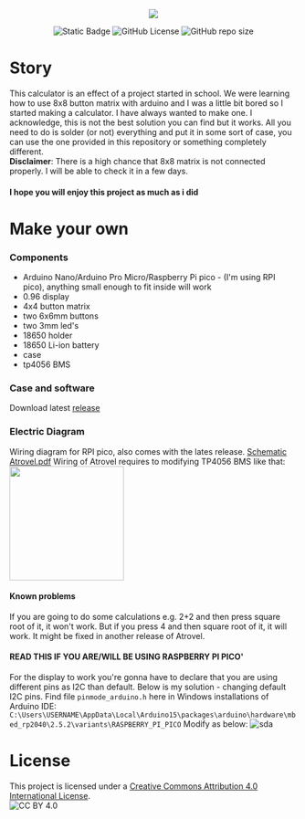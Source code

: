 <p align="center">
  <img src="https://github.com/A-N-Ulab/ATROVEL-arduino_calculator/assets/131162335/ae3fdf00-2a4e-4214-85f3-08daa32d2aa6">
</p>
<p align="center">
  <img alt="Static Badge" src="https://img.shields.io/badge/ANUlab-Atrovel-blue">
  <img alt="GitHub License" src="https://img.shields.io/github/license/A-N-Ulab/ATROVEL-arduino_calculator">
  <img alt="GitHub repo size" src="https://img.shields.io/github/repo-size/A-N-Ulab/ATROVEL-arduino_calculator">
</p>

# Story
This calculator is an effect of a project started in school. We were learning how to use 8x8 button matrix with arduino and I was a little bit bored so I started making a calculator. I have always wanted to make one. I acknowledge, this is not the best solution you can find but it works. All you need to do is solder (or not) everything and put it in some sort of case, you can use the one provided in this repository or something completely different.   
**Disclaimer**: There is a high chance that 8x8 matrix is not connected properly. I will be able to check it in a few days.   

#### I hope you will enjoy this project as much as i did

# Make your own
### Components
* Arduino Nano/Arduino Pro Micro/Raspberry Pi pico - (I'm using RPI pico), anything small enough to fit inside will work
* 0.96 display
* 4x4 button matrix
* two 6x6mm buttons
* two 3mm led's
* 18650 holder
* 18650 Li-ion battery
* case
* tp4056 BMS

### Case and software
Download latest [release](https://github.com/A-N-Ulab/ATROVEL-arduino_calculator/releases/latest)

### Electric Diagram
Wiring diagram for RPI pico, also comes with the lates release.
[Schematic Atrovel.pdf](https://github.com/A-N-Ulab/ATROVEL-arduino_calculator/files/13798303/Schematic.Atrovel.pdf)
Wiring of Atrovel requires to modifying TP4056 BMS like that:  
<img width="200" src="https://github.com/A-N-Ulab/ATROVEL-arduino_calculator/assets/131162335/d48bbf6a-5378-418c-9f0d-4324b425b3f6">


#### Known problems
If you are going to do some calculations e.g. 2+2 and then press square root of it, it won't work. But if you press 4 and then square root of it, it will work. It might be fixed in another release of Atrovel.

#### **READ THIS IF YOU ARE/WILL BE USING RASPBERRY PI PICO**'
For the display to work you're gonna have to declare that you are using different pins as I2C than default. Below is my solution - changing default I2C pins.
Find file ```pinmode_arduino.h``` here in Windows installations of Arduino IDE:
```C:\Users\USERNAME\AppData\Local\Arduino15\packages\arduino\hardware\mbed_rp2040\2.5.2\variants\RASPBERRY_PI_PICO```
Modify as below:
![sda](https://github.com/A-N-Ulab/ATROVEL-arduino_calculator/assets/131162335/0a93c4d0-0f1c-4c15-99ae-a7676c97000a)

# License
This project is licensed under a [Creative Commons Attribution 4.0 International License](http://creativecommons.org/licenses/by/4.0/).  
![CC BY 4.0](https://i.creativecommons.org/l/by/4.0/88x31.png)


